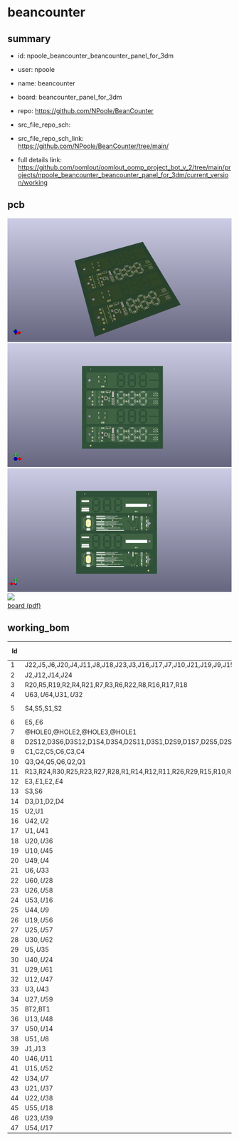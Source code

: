 # beancounter
 
## summary 
* id: npoole_beancounter_beancounter_panel_for_3dm
* user: npoole
* name: beancounter
* board: beancounter_panel_for_3dm
* repo: https://github.com/NPoole/BeanCounter



* src_file_repo_sch: 
* src_file_repo_sch_link: https://github.com/NPoole/BeanCounter/tree/main/
* full details link: https://github.com/oomlout/oomlout_oomp_project_bot_v_2/tree/main/projects/npoole_beancounter_beancounter_panel_for_3dm/current_version/working  



## pcb  
![](working_3d_600.png) 
![](working_3d_front_600.png)  
![](working_3d_back_600.png)  
![](working_600.png)  
[board (pdf)](working.pdf)  

## working_bom
| Id | Designator | Footprint | Quantity | Designation | Supplier and ref |  | None | 
| --- | --- | --- | --- | --- | --- | --- | --- | 
| 1 | J22,J5,J6,J20,J4,J11,J8,J18,J23,J3,J16,J17,J7,J10,J21,J19,J9,J15 | 1X01 | 18 |  |  |  | [''] | 
| 2 | J2,J12,J14,J24 | 1X02 | 4 |  |  |  | [''] | 
| 3 | R20,R5,R19,R2,R4,R21,R7,R3,R6,R22,R8,R16,R17,R18 | 0603 | 14 | 33 |  |  | [''] | 
| 4 | U$63,U$64,U$31,U$32 | HARVATEK_DETECTOR | 4 | B19H1PT |  |  | [''] | 
| 5 | S4,S5,S1,S2 | TACTILE_SWITCH_SMD_5.2MM | 4 | MOMENTARY-SWITCH-SPST-SMD-5.2MM-TALL |  |  | [''] | 
| 6 | E$5,E$6 | FIDUCIAL-1.5X3 | 2 |  |  |  | [''] | 
| 7 | @HOLE0,@HOLE2,@HOLE3,@HOLE1 |  | 4 |  |  |  | [''] | 
| 8 | D2S12,D3S6,D3S12,D1S4,D3S4,D2S11,D3S1,D2S9,D1S7,D2S5,D2S1,D2S13,D3S11,D2S8,D1S12,D1S5,D3S7,D3S14,D3S13,D2S7,D3S2,D3S10,D2S14,D1S1,D1S9,D3S5,D2S6,D2S3,D3S3,D2S10,DIS3,D1S10,D1S3,D3S9,D2S2,D1S8,D2S4,D1S2,D1S11,DIS1,D1S6,D3S8 | LED-0603 | 42 |  |  |  | [''] | 
| 9 | C1,C2,C5,C6,C3,C4 | 0603 | 6 | 0.1uF |  |  | [''] | 
| 10 | Q3,Q4,Q5,Q6,Q2,Q1 | SOT23-3 | 6 | 220mA/50V/3.5Î© |  |  | [''] | 
| 11 | R13,R24,R30,R25,R23,R27,R28,R1,R14,R12,R11,R26,R29,R15,R10,R9 | 0603 | 16 | 1k |  |  | [''] | 
| 12 | E$3,E$1,E$2,E$4 | FIDUCIAL-1X2 | 4 |  |  |  | [''] | 
| 13 | S3,S6 | SWITCH_SPST_SMD_A | 2 |  |  |  | [''] | 
| 14 | D3,D1,D2,D4 | LED-0603 | 4 | IR LED |  |  | [''] | 
| 15 | U2,U1 | 32M1-A_ATM | 2 | ATTINY861V-10MU |  |  | [''] | 
| 16 | U$42,U$2 | EXTERN_PWR0 | 2 |  |  |  | [''] | 
| 17 | U$1,U$41 | OSHWBC#SVG0 | 2 |  |  |  | [''] | 
| 18 | U$20,U$36 | 40 | 2 |  |  |  | [''] | 
| 19 | U$10,U$45 | FIRST_DIGIT_WILL_BLINK_WHILE_PAUSED#_0 | 2 |  |  |  | [''] | 
| 20 | U$49,U$4 | #PRESS_SETUP_X1#0 | 2 |  |  |  | [''] | 
| 21 | U$6,U$33 | #_3V#0 | 2 |  |  |  | [''] | 
| 22 | U$60,U$28 | #RESET#0 | 2 |  |  |  | [''] | 
| 23 | U$26,U$58 | #COMPLETE_DOCS_AT_GITHUB#COM#NPOOLE#BEANCOUNTER#0 | 2 |  |  |  | [''] | 
| 24 | U$53,U$16 | TO_ENTER_COUNTING_MODE_SELECTION0 | 2 |  |  |  | [''] | 
| 25 | U$44,U$9 | BY_PRESSING_COUNT#RESET0 | 2 |  |  |  | [''] | 
| 26 | U$19,U$56 | BY_HOLDING_COUNT#RESET_UNTIL0 | 2 |  |  |  | [''] | 
| 27 | U$25,U$57 | ALL_DIGITS_ARE_BLINKING0 | 2 |  |  |  | [''] | 
| 28 | U$30,U$62 | LOGO#SVG0 | 2 |  |  |  | [''] | 
| 29 | U$5,U$35 | 00 | 2 |  |  |  | [''] | 
| 30 | U$40,U$24 | #OFF#EXT#0 | 2 |  |  |  | [''] | 
| 31 | U$29,U$61 | #SETUP#0 | 2 |  |  |  | [''] | 
| 32 | U$12,U$47 | #RESUME_COUNTING#0 | 2 |  |  |  | [''] | 
| 33 | U$3,U$43 | #PAUSE_COUNTING#0 | 2 |  |  |  | [''] | 
| 34 | U$27,U$59 | #COUNT#0 | 2 |  |  |  | [''] | 
| 35 | BT2,BT1 | BATTCON_20MM_4LEGS_OVERPASTE_INNER | 2 |  |  |  | [''] | 
| 36 | U$13,U$48 | BY_PRESSING_COUNT#RESET_AGAIN0 | 2 |  |  |  | [''] | 
| 37 | U$50,U$14 | TO_ENTER_PART_PITCH_SETUP0 | 2 |  |  |  | [''] | 
| 38 | U$51,U$8 | THEN_PRESS_COUNT#RESET_TO_INCREMENT0 | 2 |  |  |  | [''] | 
| 39 | J1,J13 | 2X3_TEST_POINTS | 2 | AVR_SPI_PROG_3X2TESTPOINTS |  |  | [''] | 
| 40 | U$46,U$11 | #_0 | 2 |  |  |  | [''] | 
| 41 | U$15,U$52 | #PRESS_SETUP_X2#0 | 2 |  |  |  | [''] | 
| 42 | U$34,U$7 | #_GND#0 | 2 |  |  |  | [''] | 
| 43 | U$21,U$37 | 120 | 2 |  |  |  | [''] | 
| 44 | U$22,U$38 | 160 | 2 |  |  |  | [''] | 
| 45 | U$55,U$18 | #RESET_COUNTER#0 | 2 |  |  |  | [''] | 
| 46 | U$23,U$39 | #ON#0 | 2 |  |  |  | [''] | 
| 47 | U$54,U$17 | THEN_PRESS_COUNT#RESET_TO_SELECT0 | 2 |  |  |  | [''] | 




